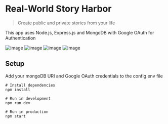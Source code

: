 # Real-World Story Harbor
> Create public and private stories from your life

This app uses Node.js, Express.js and MongoDB with Google OAuth for Authentication

![image](https://github.com/tanvi-radia/Story-Harbor/assets/139433835/7f412376-2841-459e-9cd1-deec6e47754e)
![image](https://github.com/tanvi-radia/Story-Harbor/assets/139433835/0c36ecf3-b0c8-40b4-a5c7-faad1420e2cb)
![image](https://github.com/tanvi-radia/Story-Harbor/assets/139433835/a01dea1c-8aad-4908-92f1-1f254da42f93)
![image](https://github.com/tanvi-radia/Story-Harbor/assets/139433835/9a540297-fc74-4a8e-a1c4-d4a3c60466b7)


## Setup

Add your mongoDB URI and Google OAuth credentials to the config.env file

```
# Install dependencies
npm install

# Run in development
npm run dev

# Run in production
npm start
```
